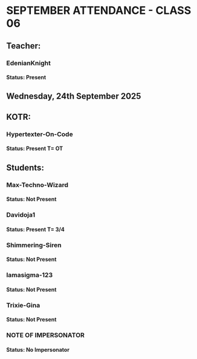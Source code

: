 # SEPTEMBER ATTENDANCE - CLASS 06

## Teacher:
### EdenianKnight
#### Status: Present

## Wednesday, 24th September 2025

## KOTR:
### Hypertexter-On-Code
#### Status: Present T= OT

## Students:

### Max-Techno-Wizard
#### Status: Not Present

### Davidoja1
#### Status: Present T= 3/4

### Shimmering-Siren
#### Status: Not Present

### Iamasigma-123
#### Status: Not Present

### Trixie-Gina
#### Status: Not Present

### NOTE OF IMPERSONATOR
#### Status: No Impersonator